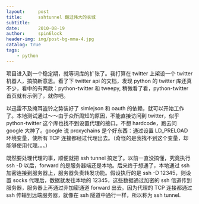 ```yaml
---
layout:     post
title:      sshtunnel 翻过伟大的长城
subtitle:   
date:       2010-08-19
author:     spin6lock
header-img: img/post-bg-mma-4.jpg
catalog: true
tags:
    - python
---
```

项目进入到一个稳定期，就等词库的扩张了。我打算在 twitter 上架设一个 twitter 机器人，搞搞新意思。看了下 twitter api 的文档，发现 python 的 twitter 库还真不少，看中的有两款：python-twitter 和
<meta http-equiv="content-type" content="text/html; charset=utf-8" />
tweepy, 稍微看了看，python-twitter 首页就有示例了，就你吧。

以迅雷不及掩耳盗铃之势装好了 simlejson 和 oauth 的依赖，就可以开始工作了。本地测试通过～～由于众所周知的原因，不能直接访问到 twitter，似乎 python-twitter 这个库也找不到设置代理的接口。不想 hardcode，跑去问 google 大神了。google 说 proxychains 是个好东西：通过设置 LD_PRELOAD 环境变量，使所有 TCP 连接都经过代理出去。（奇怪的是我找不到这个变量，却能够使用代理。。。）

既然要处理代理的事，顺便就把 ssh tunnel 搞定了。以前一直没搞懂，究竟执行 ssh -D 以后，forward 的是服务器端还是本地。后来终于想通了，本地通过 ssh 加密连接到服务器上，服务器负责转发功能。假设执行的是 ssh -D 12345，则设置 socks 代理后，数据就发往本地的 12345，这些数据通过加密的 ssh 信道传到服务器，服务器上再通过非加密通道 forward 出去。因为代理的 TCP 连接都通过 ssh 传输到远端服务器，就像在 ssh 隧道中通行一样，所以称为 ssh tunnel.
